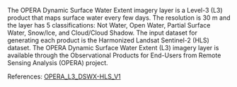 The OPERA Dynamic Surface Water Extent imagery layer is a Level-3 (L3) product that maps surface water every few days. The resolution is 30 m and the layer has 5 classifications: Not Water, Open Water, Partial Surface Water, Snow/Ice, and Cloud/Cloud Shadow. The input dataset for generating each product is the Harmonized Landsat Sentinel-2 (HLS) dataset. The OPERA Dynamic Surface Water Extent (L3) imagery layer is available through the Observational Products for End-Users from Remote Sensing Analysis (OPERA) project.

References: [OPERA_L3_DSWX-HLS_V1](https://podaac.jpl.nasa.gov/dataset/OPERA_L3_DSWX-HLS_V1)